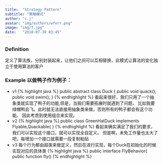 ```yaml
---
title:  "Strategy Pattern"
subtitle: "策略模式"
author: "c.j"
avatar: "img/authors/wferr.png"
image: "img/f.jpg"
date:   "2018-07-30 03:45"
---
```


### Definition
定义了算法族，分别封装起来，让他们之间可以互相替换，此模式让算法的变化独立于使用算法的客户

### Example 以做鸭子作为例子：
-  v1
{% highlight java %}
  public abstract class Duck {
    public void quack();
    public void swim();
    }
{% endhighlight %}
看起来很好，我们只用了一个抽象类就实现了鸭子的功能,但是，当我们需要拓展时就遇到了问题，
比如我要绿帽鸭会飞。此时就无法直接用抽象类来做，否则所有的鸭子都会有这个功能。
因此考虑到使用组合来实现。
-  v2
{% highlight java %}
   public class GreenHatDuck implements Flyable,Quackable{
     }
{% endhighlight %}
看起来确实满足了我们的要求，我们可以实现这个接口，就可以实现全自定义。
但是啊，未免工作量也太大了吧，每增加一个接口就需要一段复制粘贴
- v3 
每个行为都由超类来做定义，然后在进行实现，每个Duck在初始化的时候实现对应的具体类
{% highlight java %}
public interface FlyBehavior{
  public function fly()
{% endhighlight %}
